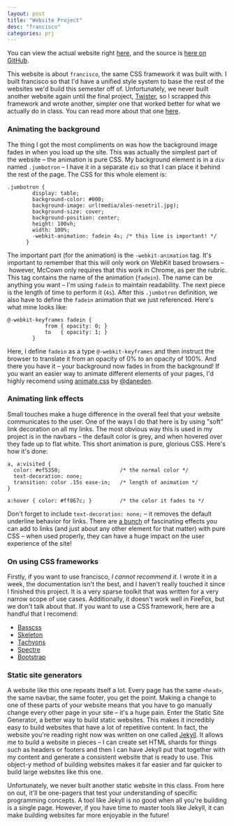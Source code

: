 ```yaml
---
layout: post
title: "Website Project"
desc: "francisco"
categories: prj
---
```


You can view the actual website right <a href="http://taz.harding.edu/~khuggins/website/">here</a>, and the source is <a href="https://github.com/kjhx-hw/website">here on GitHub</a>.

This website is about `francisco`, the same CSS framework it was built with. I built francisco so that I'd have a unified style system to base the rest of the websites we'd build this semester off of. Unfortunately, we never built another website again until the final project, [Twister](#), so I scrapped *this* framework and wrote another, simpler one that worked better for what we actually do in class. You can read more about that one [here](/~khuggins/site/git/sharing-grund.html).

### Animating the background
The thing I got the most compliments on was how the background image fades in when you load up the site. This was actually the simplest part of the website – the animation is pure CSS. My background element is in a `div` named `.jumbotron` – I have it in a separate `div` so that I can place it behind the rest of the page. The CSS for this whole element is:
```
.jumbotron {
        display: table;
        background-color: #000;
        background-image: url(media/ales-nesetril.jpg);
        background-size: cover;
        background-position: center;
        height: 100vh;
        width: 100%;
        -webkit-animation: fadein 4s; /* this line is important! */
      }
```

The important part (for the animation) is the `-webkit-animation` tag. It's important to remember that this will only work on WebKit based browsers – however, McCown only requires that this work in Chrome, as per the rubric. This tag contains the name of the animation (`fadein`). The name can be anything you want – I'm using `fadein` to maintain readability. The next piece is the length of time to perform it (`4s`). After this `.jumbotron` definition, we also have to define the `fadein` animation that we just referenced. Here's what mine looks like:
```
@-webkit-keyframes fadein {
            from { opacity: 0; }
            to   { opacity: 1; }
        }
```

Here, I define `fadein` as a type `@-webkit-keyframes` and then instruct the browser to translate it from an opacity of 0% to an opacity of 100%. And there you have it – your background now fades in from the background! If you want an easier way to animate different elements of your pages, I'd highly recomend using [animate.css](https://daneden.github.io/animate.css/) by [@daneden](https://github.com/daneden).

### Animating link effects
Small touches make a huge difference in the overall feel that your website communicates to the user. One of the ways I do that here is by using "soft" link decoration on all my links. The most obvious way this is used in my project is in the navbars – the default color is grey, and when hovered over they fade up to flat white. This short animation is pure, glorious CSS. Here's how it's done:
```
a, a:visited {
  color: #ef5350;                   /* the normal color */
  text-decoration: none;
  transition: color .15s ease-in;   /* length of animation */
}

a:hover { color: #ff867c; }         /* the color it fades to */
```

Don't forget to include `text-decoration: none;` – it removes the default underline behavior for links. There are [a bunch](https://codemyui.com/tag/link/) of fascinating effects you can add to links (and just about any other element for that matter) with pure CSS – when used properly, they can have a huge impact on the user experience of the site!

### On using CSS frameworks
Firstly, if you want to use francisco, *I cannot recommend it*. I wrote it in a week, the documentation isn't the best, and I haven't really touched it since I finished this project. It is a very sparse toolkit that was written for a very narrow scope of use cases. Additionally, it doesn't work well in FireFox, but we don't talk about that. If you want to use a CSS framework, here are a handful that I recomend:
* [Basscss](http://basscss.com)
* [Skeleton](http://getskeleton.com)
* [Tachyons](https://tachyons.io)
* [Spectre](https://picturepan2.github.io/spectre/)
* [Bootstrap](https://getbootstrap.com)

### Static site generators
A website like this one repeats itself a lot. Every page has the same `<head>`, the same navbar, the same footer, you get the point. Making a change to one of these parts of your website means that you have to go manually change every other page in your site – it's a huge pain. Enter the Static Site Generator, a better way to build static websites. This makes it incredibly easy to build websites that have a lot of repetitive content. In fact, the website you're reading right now was written on one called [Jekyll](https://jekyllrb.com). It allows me to build a website in pieces – I can create set HTML shards for things such as headers or footers and then I can have Jekyll put that together with my content and generate a consistent website that is ready to use. This object-y method of building websites makes it far easier and far quicker to build large websites like this one.

Unfortunately, we never built another static website in this class. From here on out, it'll be one-pagers that test your understanding of specific programming concepts. A tool like Jekyll is no good when all you're building is a single page. However, if you have time to master tools like Jekyll, it can make building websites far more enjoyable in the future!
